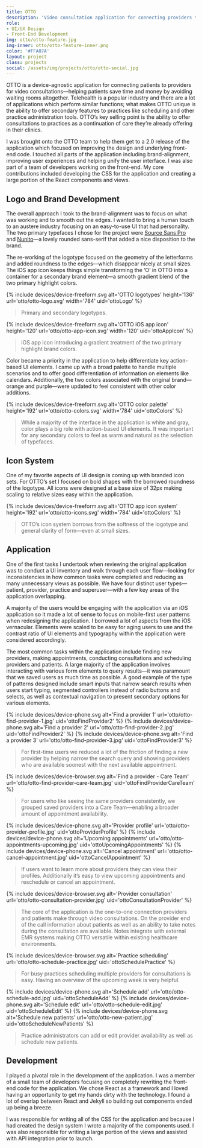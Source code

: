 ```yaml
---
title: OTTO
description: 'Video consultation application for connecting providers to patients, practice administration and scheduling.'
role:
- UI/UX Design
- Front-End Development
img: otto/otto-feature.jpg
img-inner: otto/otto-feature-inner.png
color: '#FFA07A'
layout: project
class: projects
social: /assets/img/projects/otto/otto-social.jpg
---
```


OTTO is a device-agnostic application for connecting patients to providers for video consultations—helping patients save time and money by avoiding waiting rooms altogether. Telehealth is a popular industry and there are a lot of applications which perform similar functions; what makes OTTO unique is the ability to offer secondary features to practices like scheduling and other practice administration tools. OTTO’s key selling point is the ability to offer consultations to practices as a continuation of care they’re already offering in their clinics. 

I was brought onto the OTTO team to help them get to a 2.0 release of the application which focused on improving the design and underlying front-end code. I touched all parts of the application including brand-alignment, improving user experiences and helping unify the user interface. I was also part of a team of developers working on the front-end. My core contributions included developing the CSS for the application and creating a large portion of the React components and views.

## Logo and Brand Development

The overall approach I took to the brand-alignment was to focus on what was working and to smooth out the edges. I wanted to bring a human touch to an austere industry focusing on an easy-to-use UI that had personality. The two primary typefaces I chose for the project were [Source Sans Pro](https://fonts.google.com/specimen/Source+Sans+Pro) and [Nunito](https://fonts.google.com/specimen/Nunito)—a lovely rounded sans-serif that added a nice disposition to the brand.

The re-working of the logotype focused on the geometry of the letterforms and added roundness to the edges—which disappear nicely at small sizes. The iOS app icon keeps things simple transforming the ‘O’ in OTTO into a container for a secondary brand element—a smooth gradient blend of the two primary highlight colors.

<section class="device">
{% include devices/device-freeform.svg
alt='OTTO logotypes'
height='136'
url='otto/otto-logo.svg'
width='784'
uid='ottoLogo'
%}
</section>

> Primary and secondary logotypes.

<section class="device">
{% include devices/device-freeform.svg
alt='OTTO iOS app icon'
height='120'
url='otto/otto-app-icon.svg'
width='120'
uid='ottoAppIcon'
%}
</section>

> iOS app icon introducing a gradient treatment of the two primary highlight brand colors.

Color became a priority in the application to help differentiate key action-based UI elements. I came up with a broad palette to handle multiple scenarios and to offer good differentiation of information on elements like calendars. Additionally, the two colors associated with the original brand—orange and purple—were updated to feel consistent with other color additions.

<section class="device">
{% include devices/device-freeform.svg
alt='OTTO color palette'
height='192'
url='otto/otto-colors.svg'
width='784'
uid='ottoColors'
%}
</section>

> While a majority of the interface in the application is white and gray, color plays a big role with action-based UI elements. It was important for any secondary colors to feel as warm and natural as the selection of typefaces.


## Icon System

One of my favorite aspects of UI design is coming up with branded icon sets. For OTTO’s set I focused on bold shapes with the borrowed roundness of the logotype. All icons were designed at a base size of 32px making scaling to relative sizes easy within the application.

<section class="device">
{% include devices/device-freeform.svg
alt='OTTO app icon system'
height='192'
url='otto/otto-icons.svg'
width='784'
uid='ottoColors'
%}
</section>

> OTTO’s icon system borrows from the softness of the logotype and general clarity of form—even at small sizes.

## Application

One of the first tasks I undertook when reviewing the original application was to conduct a UI inventory and walk through each user flow—looking for inconsistencies in how common tasks were completed and reducing as many unnecessary views as possible. We have four distinct user types—patient, provider, practice and superuser—with a few key areas of the application overlapping.

A majority of the users would be engaging with the application via an iOS application so it made a lot of sense to focus on mobile-first user patterns when redesigning the application. I borrowed a lot of aspects from the iOS vernacular. Elements were scaled to be easy for aging users to use and the contrast ratio of UI elements and typography within the application were considered accordingly.

The most common tasks within the application include finding new providers, making appointments, conducting consultations and scheduling providers and patients. A large majority of the application involves interacting with various form elements to query results—it was paramount that we saved users as much time as possible. A good example of the type of patterns designed include smart inputs that narrow search results when users start typing, segmented controllers instead of radio buttons and selects, as well as contextual navigation to present secondary options for various elements.

<section class="device device--oversized">
{% include devices/device-phone.svg
alt='Find a provider 1'
url='otto/otto-find-provider-1.jpg'
uid='ottoFindProvider2'
%}
{% include devices/device-phone.svg
alt='Find a provider 2'
url='otto/otto-find-provider-2.jpg'
uid='ottoFindProvider2'
%}
{% include devices/device-phone.svg
alt='Find a provider 3'
url='otto/otto-find-provider-3.jpg'
uid='ottoFindProvider3'
%}
</section>

> For first-time users we reduced a lot of the friction of finding a new provider by helping narrow the search query and showing providers who are available soonest with the next available appointment.

<section class="device device--oversized">
{% include devices/device-browser.svg
alt='Find a provider - Care Team'
url='otto/otto-find-provider-care-team.jpg'
uid='ottoFindProviderCareTeam'
%}
</section>

> For users who like seeing the same providers consistently, we grouped saved providers into a Care Team—enabling a broader amount of appointment availability.

<section class="device device--oversized">
{% include devices/device-phone.svg
alt='Provider profile'
url='otto/otto-provider-profile.jpg'
uid='ottoProviderProfile'
%}
{% include devices/device-phone.svg
alt='Upcoming appointments'
url='otto/otto-appointments-upcoming.jpg'
uid='ottoUpcomingAppointments'
%}
{% include devices/device-phone.svg
alt='Cancel appointment'
url='otto/otto-cancel-appointment.jpg'
uid='ottoCancelAppointment'
%}
</section>

> If users want to learn more about providers they can view their profiles. Additionally it’s easy to view upcoming appointments and reschedule or cancel an appointment.

<section class="device device--oversized">
{% include devices/device-browser.svg
alt='Provider consultation'
url='otto/otto-consultation-provider.jpg'
uid='ottoConsultationProvider'
%}
</section>

> The core of the application is the one-to-one connection providers and patients make through video consultations. On the provider end of the call information about patients as well as an ability to take notes during the consultation are available. Notes integrate with external EMR systems making OTTO versatile within existing healthcare environments.

<section class="device device--oversized">
{% include devices/device-browser.svg
alt='Practice scheduling'
url='otto/otto-schedule-practice.jpg'
uid='ottoSchedulePractice'
%}
</section>

> For busy practices scheduling multiple providers for consultations is easy. Having an overview of the upcoming week is very helpful.

<section class="device device--oversized">
{% include devices/device-phone.svg
alt='Schedule add'
url='otto/otto-schedule-add.jpg'
uid='ottoScheduleAdd'
%}
{% include devices/device-phone.svg
alt='Schedule edit'
url='otto/otto-schedule-edit.jpg'
uid='ottoScheduleEdit'
%}
{% include devices/device-phone.svg
alt='Schedule new patients'
url='otto/otto-new-patient.jpg'
uid='ottoScheduleNewPatients'
%}
</section>

> Practice administrators can add or edit provider availability as well as schedule new patients.

## Development

I played a pivotal role in the development of the application. I was a member of a small team of developers focusing on completely rewriting the front-end code for the application. We chose React as a framework and I loved having an opportunity to get my hands dirty with the technology. I found a lot of overlap between React and Jekyll so building out components ended up being a breeze.

I was responsible for writing all of the CSS for the application and because I had created the design system I wrote a majority of the components used. I was also responsible for writing a large portion of the views and assisted with API integration prior to launch.